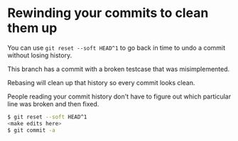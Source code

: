 # Rewinding your commits to clean them up


You can use `git reset --soft HEAD^1` to go back in time to undo a
commit without losing history.

This branch has a commit with a broken testcase that was
misimplemented.

Rebasing will clean up that history so every commit looks clean.

People reading your commit history don't have to figure out which
particular line was broken and then fixed.

```bash
$ git reset --soft HEAD^1
<make edits here>
$ git commit -a
```


